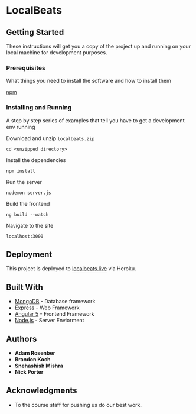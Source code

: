 # LocalBeats

## Getting Started

These instructions will get you a copy of the project up and running on your local machine for development purposes.

### Prerequisites

What things you need to install the software and how to install them

[npm](https://www.npmjs.com/get-npm)


### Installing and Running

A step by step series of examples that tell you have to get a development env running

Download and unzip `localbeats.zip`

```
cd <unzipped directory>
```

Install the dependencies

```
npm install
```

Run the server

```
nodemon server.js
```

Build the frontend

```
ng build --watch
```

Navigate to the site

```
localhost:3000
```


## Deployment

This projcet is deployed to [localbeats.live](https://www.localbeats.live) via Heroku.

## Built With

* [MongoDB](https://www.mongodb.com) - Database framework
* [Express](https://expressjs.com) - Web Framework
* [Angular 5](https://angular.io) - Frontend Framework
* [Node.js](https://nodejs.org/en/) - Server Enviorment

## Authors

* **Adam Rosenber**
*  **Brandon Koch**
*  **Snehashish Mishra** 
*  **Nick Porter**

## Acknowledgments

* To the course staff for pushing us do our best work.
